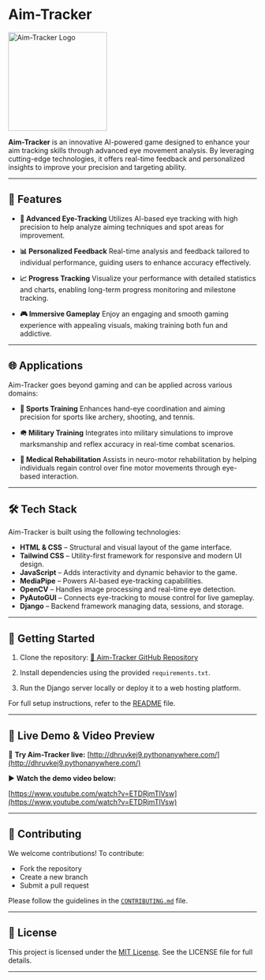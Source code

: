 # Aim-Tracker

<img src="http://dhruvkej9.pythonanywhere.com/Assets/Black%20Vintage%20Artemis%20Archery%20Logo%20Design%20template%20(1).png" alt="Aim-Tracker Logo" height="200px" width="200px">

**Aim-Tracker** is an innovative AI-powered game designed to enhance your aim tracking skills through advanced eye movement analysis. By leveraging cutting-edge technologies, it offers real-time feedback and personalized insights to improve your precision and targeting ability.

---

## 🎯 Features

* **🎯 Advanced Eye-Tracking**
  Utilizes AI-based eye tracking with high precision to help analyze aiming techniques and spot areas for improvement.

* **📊 Personalized Feedback**
  Real-time analysis and feedback tailored to individual performance, guiding users to enhance accuracy effectively.

* **📈 Progress Tracking**
  Visualize your performance with detailed statistics and charts, enabling long-term progress monitoring and milestone tracking.

* **🎮 Immersive Gameplay**
  Enjoy an engaging and smooth gaming experience with appealing visuals, making training both fun and addictive.

---

## 🌐 Applications

Aim-Tracker goes beyond gaming and can be applied across various domains:

* **🏹 Sports Training**
  Enhances hand-eye coordination and aiming precision for sports like archery, shooting, and tennis.

* **🪖 Military Training**
  Integrates into military simulations to improve marksmanship and reflex accuracy in real-time combat scenarios.

* **🧠 Medical Rehabilitation**
  Assists in neuro-motor rehabilitation by helping individuals regain control over fine motor movements through eye-based interaction.

---

## 🛠 Tech Stack

Aim-Tracker is built using the following technologies:

* **HTML & CSS** – Structural and visual layout of the game interface.
* **Tailwind CSS** – Utility-first framework for responsive and modern UI design.
* **JavaScript** – Adds interactivity and dynamic behavior to the game.
* **MediaPipe** – Powers AI-based eye-tracking capabilities.
* **OpenCV** – Handles image processing and real-time eye detection.
* **PyAutoGUI** – Connects eye-tracking to mouse control for live gameplay.
* **Django** – Backend framework managing data, sessions, and storage.

---

## 🚀 Getting Started

1. Clone the repository:
   [🔗 Aim-Tracker GitHub Repository](https://github.com/dhruvkej9/Aim-Tracker)

2. Install dependencies using the provided `requirements.txt`.

3. Run the Django server locally or deploy it to a web hosting platform.

For full setup instructions, refer to the [README](https://github.com/dhruvkej9/Aim-Tracker/blob/main/README.md) file.

---

## 🎥 Live Demo & Video Preview

🔴 **Try Aim-Tracker live:**
[http://dhruvkej9.pythonanywhere.com/](http://dhruvkej9.pythonanywhere.com/)

▶️ **Watch the demo video below:**

[https://www.youtube.com/watch?v=ETDRjmTlVsw](https://www.youtube.com/watch?v=ETDRjmTlVsw)

---

## 🤝 Contributing

We welcome contributions! To contribute:

* Fork the repository
* Create a new branch
* Submit a pull request

Please follow the guidelines in the [`CONTRIBUTING.md`](https://github.com/dhruvkej9/Aim-Tracker/blob/main/CONTRIBUTING.md) file.

---

## 📄 License

This project is licensed under the [MIT License](https://opensource.org/licenses/MIT). See the LICENSE file for full details.

---
